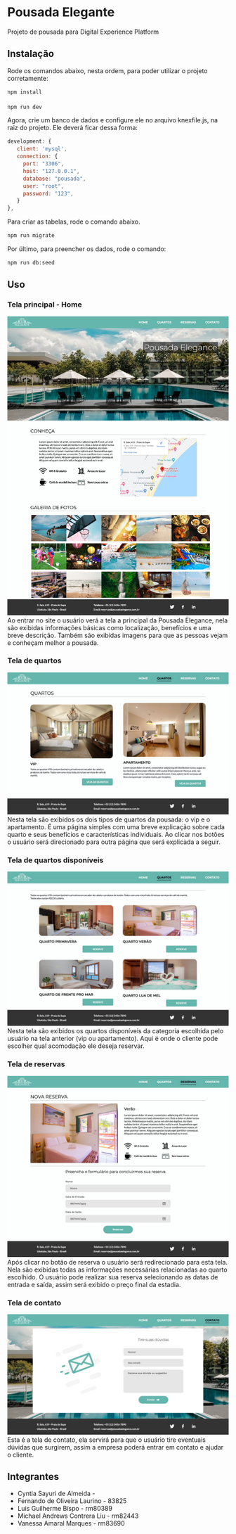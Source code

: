 # Pousada Elegante

Projeto de pousada para Digital Experience Platform 

## Instalação

Rode os comandos abaixo, nesta ordem, para poder utilizar o projeto corretamente:


```bash
npm install

npm run dev
```


Agora, crie um banco de dados e configure ele no arquivo knexfile.js, na raiz do projeto. Ele deverá ficar dessa forma:

```js
development: {
   client: 'mysql',
   connection: {
     port: "3306",
     host: "127.0.0.1",
     database: "pousada",
     user: "root",
     password: "123",
   }
},
```

Para criar as tabelas, rode o comando abaixo.


```bash
npm run migrate
```

Por último, para preencher os dados, rode o comando:
```bash
npm run db:seed

```

## Uso

### Tela principal - Home
![Home](src/public/assets/images/markdown/home.jpeg?raw=true)
Ao entrar no site o usuário verá a tela a principal da Pousada Elegance, nela são exibidas informações básicas como localização,
benefícios e uma breve descrição. Também são exibidas imagens para que as pessoas vejam e conheçam melhor a pousada.

### Tela de quartos
![Tipos](src/public/assets/images/markdown/tipos.jpeg)
Nesta tela são exibidos os dois tipos de quartos da pousada: o vip e o apartamento. É uma página simples com uma breve explicação
sobre cada quarto e seus benefícios e características individuais. Ao clicar nos botões o usuário será direcionado para outra página
que será explicada a seguir.

### Tela de quartos disponíveis
![Quartos](src/public/assets/images/markdown/quartos.jpeg)
Nesta tela são exibidos os quartos disponíveis da categoria escolhida pelo usuário na tela anterior (vip ou apartamento). Aqui é onde
o cliente pode escolher qual acomodação ele deseja reservar.

### Tela de reservas
![Reserva](src/public/assets/images/markdown/reserva.jpeg)
Após clicar no botão de reserva o usuário será redirecionado para esta tela. Nela são exibidas todas as informações necessárias
relacionadas ao quarto escolhido. O usuário pode realizar sua reserva selecionando as datas de entrada e saída, assim será exibido
o preço final da estadia.

### Tela de contato
![Contato](src/public/assets/images/markdown/contato.jpeg)
Esta é a tela de contato, ela servirá para que o usuário tire eventuais dúvidas que surgirem, assim a empresa poderá entrar em
contato e ajudar o cliente.

## Integrantes
- Cyntia Sayuri de Almeida - 
- Fernando de Oliveira Laurino - 83825
- Luis Guilherme Bíspo - rm80389
- Michael Andrews Contrera Liu - rm82443
- Vanessa Amaral Marques - rm83690
